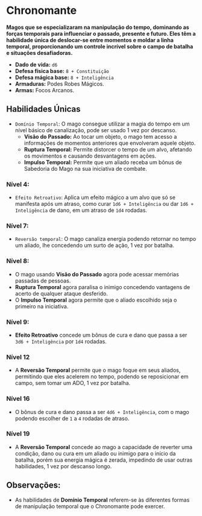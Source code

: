 # Chronomante
**Magos que se especializaram na manipulação do tempo, dominando as forças temporais para influenciar o passado, presente e futuro. Eles têm a habilidade única de deslocar-se entre momentos e moldar a linha temporal, proporcionando um controle incrível sobre o campo de batalha e situações desafiadoras.**

- **Dado de vida:** `d6`
- **Defesa física base:** `8 + Constituição`
- **Defesa mágica base:** `8 + Inteligência`
- **Armaduras:** Podes Robes Mágicos.
- **Armas:** Focos Arcanos.

## Habilidades Únicas
- `Domínio Temporal`: O mago consegue utilizar a magia do tempo em um nível básico de canalização, pode ser usado 1 vez por descanso.
  - **Visão do Passado:** Ao tocar um objeto, o mago tem acesso a informações de momentos anteriores que envolveram aquele objeto.
  - **Ruptura Temporal:** Permite distorcer o tempo de um alvo, afetando os movimentos e causando desvantagens em ações.
  - **Impulso Temporal:** Permite que um aliado receba um bônus de Sabedoria do Mago na sua iniciativa de combate.

### Nível 4:
- `Efeito Retroativo`: Aplica um efeito mágico a um alvo que só se manifesta após um atraso, como curar `1d6 + Inteligência` ou dar `1d6 + Inteligência` de dano, em um atraso de `1d4` rodadas.

### Nível 7:
- `Reversão temporal`: O mago canaliza energia podendo retornar no tempo um aliado, lhe concedendo um surto de ação, 1 vez por batalha.

### Nível 8:
- O mago usando **Visão do Passado** agora pode acessar memórias passadas de pessoas.
- **Ruptura Temporal** agora paralisa o inimigo concedendo vantagens de acerto de qualquer ataque desferido.
- O **Impulso Temporal** agora permite que o aliado escolhido seja o primeiro na iniciativa.

### Nível 9:
- **Efeito Retroativo** concede um bônus de cura e dano que passa a ser `3d6 + Inteligência` por `1d4` rodadas.

### Nível 12
- A **Reversão Temporal** permite que o mago foque em seus aliados, permitindo que eles acelerem no tempo, podendo se reposicionar em campo, sem tomar um ADO, 1 vez por batalha.

### Nível 16
- O bônus de cura e dano passa a ser `4d6 + Inteligência`, com o mago podendo escolher de `1` a `4` rodadas de atraso.

### Nível 19
- A **Reversão Temporal** concede ao mago a capacidade de reverter uma condição, dano ou cura em um aliado ou inimigo para o início da batalha, porém sua energia mágica é zerada, impedindo de usar outras habilidades, 1 vez por descanso longo.

## **Observações:**
- As habilidades de **Domínio Temporal** referem-se às diferentes formas de manipulação temporal que o Chronomante pode exercer.
